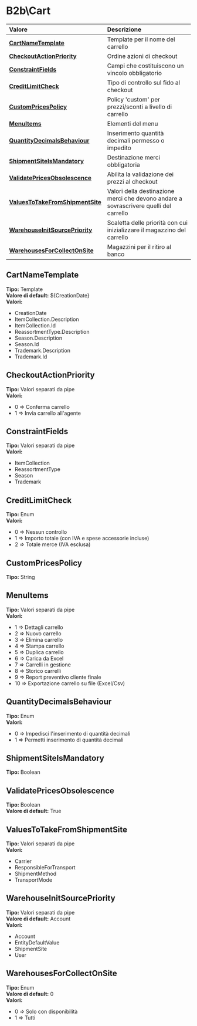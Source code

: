 # B2b\Cart

| Valore | Descrizione |
| :--- | :--- |
| [**CartNameTemplate**](b2bcart.md#cartnametemplate) | Template per il nome del carrello |
| [**CheckoutActionPriority**](b2bcart.md#checkoutactionpriority) | Ordine azioni di checkout |
| [**ConstraintFields**](b2bcart.md#constraintfields) | Campi che costituiscono un vincolo obbligatorio |
| [**CreditLimitCheck**](b2bcart.md#creditlimitcheck) | Tipo di controllo sul fido al checkout |
| [**CustomPricesPolicy**](b2bcart.md#custompricespolicy) | Policy 'custom' per prezzi/sconti a livello di carrello |
| [**MenuItems**](b2bcart.md#menuitems) | Elementi del menu |
| [**QuantityDecimalsBehaviour**](b2bcart.md#quantitydecimalsbehaviour) | Inserimento quantità decimali permesso o impedito |
| [**ShipmentSiteIsMandatory**](b2bcart.md#shipmentsiteismandatory) | Destinazione merci obbligatoria |
| [**ValidatePricesObsolescence**](b2bcart.md#validatepricesobsolescence) | Abilita la validazione dei prezzi al checkout |
| [**ValuesToTakeFromShipmentSite**](b2bcart.md#valuestotakefromshipmentsite) | Valori della destinazione merci che devono andare a sovrascrivere quelli del carrello |
| [**WarehouseInitSourcePriority**](b2bcart.md#warehouseinitsourcepriority) | Scaletta delle priorità con cui inizializzare il magazzino del carrello |
| [**WarehousesForCollectOnSite**](b2bcart.md#warehousesforcollectonsite) | Magazzini per il ritiro al banco |

## CartNameTemplate

**Tipo:** Template  
**Valore di default:** ${CreationDate}  
**Valori:**

* CreationDate
* ItemCollection.Description
* ItemCollection.Id
* ReassortmentType.Description
* Season.Description
* Season.Id
* Trademark.Description
* Trademark.Id

## CheckoutActionPriority

**Tipo:** Valori separati da pipe  
**Valori:**

* 0 =&gt; Conferma carrello
* 1 =&gt; Invia carrello all'agente

## ConstraintFields

**Tipo:** Valori separati da pipe  
**Valori:**

* ItemCollection
* ReassortmentType
* Season
* Trademark

## CreditLimitCheck

**Tipo:** Enum  
**Valori:**

* 0 =&gt; Nessun controllo
* 1 =&gt; Importo totale \(con IVA e spese accessorie incluse\)
* 2 =&gt; Totale merce \(IVA esclusa\)

## CustomPricesPolicy

**Tipo:** String

## MenuItems

**Tipo:** Valori separati da pipe  
**Valori:**

* 1 =&gt; Dettagli carrello
* 2 =&gt; Nuovo carrello
* 3 =&gt; Elimina carrello
* 4 =&gt; Stampa carrello
* 5 =&gt; Duplica carrello
* 6 =&gt; Carica da Excel
* 7 =&gt; Carrelli in gestione
* 8 =&gt; Storico carrelli
* 9 =&gt; Report preventivo cliente finale
* 10 =&gt; Exportazione carrello su file \(Excel/Csv\)

## QuantityDecimalsBehaviour

**Tipo:** Enum  
**Valori:**

* 0 =&gt; Impedisci l'inserimento di quantità decimali
* 1 =&gt; Permetti inserimento di quantità decimali

## ShipmentSiteIsMandatory

**Tipo:** Boolean

## ValidatePricesObsolescence

**Tipo:** Boolean  
**Valore di default:** True

## ValuesToTakeFromShipmentSite

**Tipo:** Valori separati da pipe  
**Valori:**

* Carrier
* ResponsibleForTransport
* ShipmentMethod
* TransportMode

## WarehouseInitSourcePriority

**Tipo:** Valori separati da pipe  
**Valore di default:** Account  
**Valori:**

* Account
* EntityDefaultValue
* ShipmentSite
* User

## WarehousesForCollectOnSite

**Tipo:** Enum  
**Valore di default:** 0  
**Valori:**

* 0 =&gt; Solo con disponibilità
* 1 =&gt; Tutti
